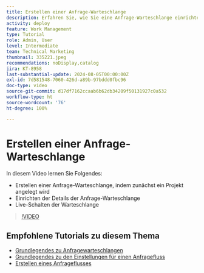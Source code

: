 ```yaml
---
title: Erstellen einer Anfrage-Warteschlange
description: Erfahren Sie, wie Sie eine Anfrage-Warteschlange einrichten und Details zur Warteschlange festlegen. Befolgen Sie diese Schritte, um Ihre Organisation bei der Verwaltung der Arbeitsaufnahme zu unterstützen.
activity: deploy
feature: Work Management
type: Tutorial
role: Admin, User
level: Intermediate
team: Technical Marketing
thumbnail: 335221.jpeg
recommendations: noDisplay,catalog
jira: KT-8958
last-substantial-update: 2024-08-05T00:00:00Z
exl-id: 7d581548-7060-426d-a89b-97bddd0fbc96
doc-type: video
source-git-commit: d17df7162ccaab6b62db34209f50131927c0a532
workflow-type: ht
source-wordcount: '76'
ht-degree: 100%

---
```


# Erstellen einer Anfrage-Warteschlange

In diesem Video lernen Sie Folgendes:

* Erstellen einer Anfrage-Warteschlange, indem zunächst ein Projekt angelegt wird
* Einrichten der Details der Anfrage-Warteschlange
* Live-Schalten der Warteschlange

>[!VIDEO](https://video.tv.adobe.com/v/335221/?quality=12&learn=on&enablevpops)

## Empfohlene Tutorials zu diesem Thema

* [Grundlegendes zu Anfragewarteschlangen](/help/manage-work/request-queues/understand-request-queues.md)
* [Grundlegendes zu den Einstellungen für einen Anfragefluss](/help/manage-work/request-queues/understand-settings-for-a-flow-request.md)
* [Erstellen eines Anfrageflusses](/help/manage-work/request-queues/create-a-request-flow.md)

